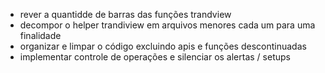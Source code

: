 - rever a quantidde de barras das funções trandview
- decompor o helper trandiview em arquivos menores cada um para uma finalidade
- organizar e limpar o código excluindo apis e funções descontinuadas
- implementar controle de operações e silenciar os alertas / setups